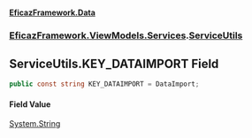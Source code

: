 #### [EficazFramework.Data](EficazFrameworkData.md 'EficazFramework Data')
### [EficazFramework.ViewModels.Services](EficazFrameworkData.md#EficazFramework.ViewModels.Services 'EficazFramework.ViewModels.Services').[ServiceUtils](EficazFramework.ViewModels.Services/ServiceUtils.md 'EficazFramework.ViewModels.Services.ServiceUtils')

## ServiceUtils.KEY_DATAIMPORT Field

```csharp
public const string KEY_DATAIMPORT = DataImport;
```

#### Field Value
[System.String](https://docs.microsoft.com/en-us/dotnet/api/System.String 'System.String')